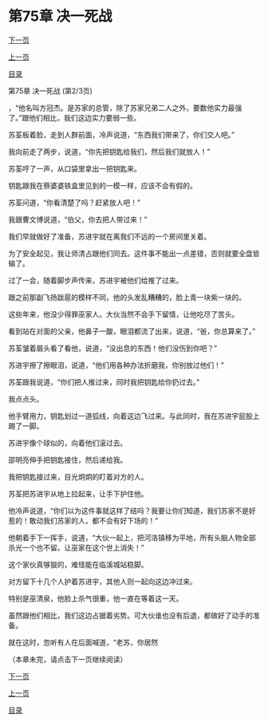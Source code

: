 <h1>第75章   决一死战</h1>
            <div><p><a href="./0224_%E7%AC%AC75%E7%AB%A0_%E5%86%B3%E4%B8%80%E6%AD%BB%E6%88%98.md">下一页</a></p><p><a href="./0222_%E7%AC%AC75%E7%AB%A0_%E5%86%B3%E4%B8%80%E6%AD%BB%E6%88%98.md">上一页</a></p><p><a href="../">目录</a></p></div>
            <div><p>第75章   决一死战 (第2/3页)</p><p>，“他名叫方冠杰。是苏家的总管，除了苏家兄弟二人之外，要数他实力最强了。”跟他们相比，我们这边实力要弱一些。</p><p>苏荃板着脸，走到人群前面，冷声说道，“东西我们带来了，你们交人吧。”</p><p>我向前走了两步，说道，“你先把钥匙给我们，然后我们就放人！”</p><p>苏荃哼了一声，从口袋里拿出一把钥匙来。</p><p>钥匙跟我在蔡婆婆铁盒里见到的一模一样，应该不会有假的。</p><p>苏荃问道，“你看清楚了吗？赶紧放人吧！”</p><p>我跟曹文博说道，“伯父，你去把人带过来！”</p><p>我们早就做好了准备，苏进宇就在离我们不远的一个房间里关着。</p><p>为了安全起见，我让师清占跟他们同去。这件事不能出一点差错，否则就要全盘皆输了。</p><p>过了一会，随着脚步声传来，苏进宇被他们给推了过来。</p><p>跟之前那副飞扬跋扈的模样不同，他的头发乱糟糟的，脸上青一块紫一块的。</p><p>这些年来，他没少得罪巫家人。大伙当然不会手下留情，让他吃尽了苦头。</p><p>看到站在对面的父亲，他鼻子一酸，眼泪都流了出来，说道，“爸，你总算来了。”</p><p>苏荃皱着眉头看了看他，说道，“没出息的东西！他们没伤到你吧？”</p><p>苏进宇擦了擦眼泪，说道，“他们用各种办法折磨我，你别放过他们！”</p><p>苏荃跟我说道，“你们把人推过来，同时我把钥匙给你扔过去。”</p><p>我点点头。</p><p>他手臂用力，钥匙划过一道弧线，向着这边飞过来。与此同时，我在苏进宇屁股上踢了一脚。</p><p>苏进宇像个球似的，向着他们滚过去。</p><p>邵明亮伸手把钥匙接住，然后递给我。</p><p>我把钥匙接过来，目光炯炯的盯着对方的人。</p><p>苏荃把苏进宇从地上拉起来，让手下护住他。</p><p>他冷声说道，“你们以为这件事就这样了结吗？我要让你们知道，我们苏家不是好惹的！敢动我们苏家的人，都不会有好下场的！”</p><p>他朝着手下一挥手，说道，“大伙一起上，把河洛镇移为平地，所有头脑人物全部杀光一个也不留。让巫家在这个世上消失！”</p><p>这个家伙真够狠的，难怪能在临溪城站稳脚。</p><p>对方留下十几个人护着苏进宇，其他人则一起向这边冲过来。</p><p>特别是巫清泉，他脸上杀气很重，他一直在等着这一天。</p><p>虽然跟他们相比，我们这边占据着劣势。可大伙谁也没有后退，都做好了动手的准备。</p><p>就在这时，忽听有人在后面喊道，“老苏，你居然</p><p>（本章未完，请点击下一页继续阅读）</p></div>
            <div><p><a href="./0224_%E7%AC%AC75%E7%AB%A0_%E5%86%B3%E4%B8%80%E6%AD%BB%E6%88%98.md">下一页</a></p><p><a href="./0222_%E7%AC%AC75%E7%AB%A0_%E5%86%B3%E4%B8%80%E6%AD%BB%E6%88%98.md">上一页</a></p><p><a href="../">目录</a></p></div>